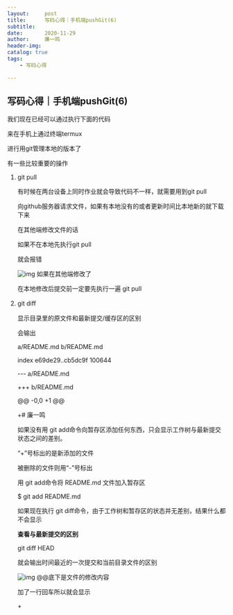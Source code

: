 ```yaml
---
layout:     post
title:      写码心得｜手机端pushGit(6)
subtitle:   
date:       2020-11-29
author:     廉一鸣
header-img: 
catalog: true
tags:
    - 写码心得

---
```


## 写码心得｜手机端pushGit(6)

我们现在已经可以通过执行下面的代码

来在手机上通过终端termux

进行用git管理本地的版本了

有一些比较重要的操作

1. git pull

   有时候在两台设备上同时作业就会导致代码不一样，就需要用到git pull

   向github服务器请求文件，如果有本地没有的或者更新时间比本地新的就下载下来

   在其他端修改文件的话

   如果不在本地先执行git pull

   就会报错

   ![img](https://mmbiz.qpic.cn/mmbiz_png/tMsLbdfwxoMackP5CICx7TN3GIRN5NnAenYHgwhZCQ10t0ZsLTlicvgojAw2R2ONfqkDDrspYkAbmFT8krx5fXA/640?wx_fmt=png&tp=webp&wxfrom=5&wx_lazy=1&wx_co=1)
   如果在其他端修改了

   在本地修改后提交前一定要先执行一遍 git pull

2. git diff    　

   显示目录里的原文件和最新提交/缓存区的区别

   会输出

   a/README.md b/README.md

   index e69de29..cb5dc9f 100644

   --- a/README.md

   +++ b/README.md

   @@ -0,0 +1 @@

   +# 廉一鸣

   如果没有用 git add命令向暂存区添加任何东西，只会显示工作树与最新提交状态之间的差别。

   “+”号标出的是新添加的文件

   被删除的文件则用“-”号标出

   用 git add命令将 README.md 文件加入暂存区

   $ git add README.md

   如果现在执行 git diff命令，由于工作树和暂存区的状态并无差别，结果什么都不会显示

   **查看与最新提交的区别**

   git diff HEAD

   就会输出时间最近的一次提交和当前目录文件的区别

   ![img](https://mmbiz.qpic.cn/mmbiz_png/tMsLbdfwxoMackP5CICx7TN3GIRN5NnAGQvw3ymLpKBEAGNURvg1qAKRThh0YhIrMJ3sp5GY6ibkucoMjiaLektQ/640?wx_fmt=png&tp=webp&wxfrom=5&wx_lazy=1&wx_co=1)
   @@底下是文件的修改内容

   加了一行回车所以就会显示

   \+ 

   